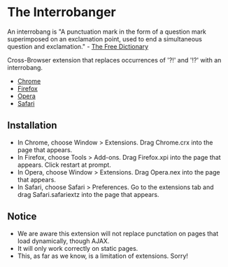 The Interrobanger
=============
An interrobang is "A punctuation mark in the form of a question mark superimposed on an exclamation point, used to end a simultaneous question and exclamation." - 
[The Free Dictionary](http://www.thefreedictionary.com/interrobang)

Cross-Browser extension that replaces occurrences of '?!' and '!?' with an interrobang.

- [Chrome](https://github.com/larouxn/the-interrobanger/blob/master/Chrome/Chrome.crx?raw=true)
- [Firefox](https://github.com/larouxn/the-interrobanger/blob/master/Firefox/Firefox.xpi?raw=true)
- [Opera](https://github.com/larouxn/the-interrobanger/blob/master/Opera/Opera.nex?raw=true)
- [Safari](https://github.com/larouxn/the-interrobanger/blob/master/Safari/Safari.safariextz?raw=true)

Installation
------------

- In Chrome, choose Window > Extensions. Drag Chrome.crx into the page that appears.
- In Firefox, choose Tools > Add-ons. Drag Firefox.xpi into the page that appears. Click restart at prompt.
- In Opera, choose Window > Extensions. Drag Opera.nex into the page that appears.
- In Safari, choose Safari > Preferences. Go to the extensions tab and drag Safari.safariextz into the page that appears.

Notice
------------
- We are aware this extension will not replace punctation on pages that load dynamically, though AJAX.
- It will only work correctly on static pages.
- This, as far as we know, is a limitation of extensions. Sorry!

